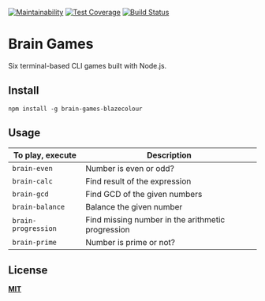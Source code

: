[![Maintainability](https://api.codeclimate.com/v1/badges/20d5ef7446a2de147cef/maintainability)](https://codeclimate.com/github/bayborodin/project-lvl1-s168/maintainability)
[![Test Coverage](https://api.codeclimate.com/v1/badges/20d5ef7446a2de147cef/test_coverage)](https://codeclimate.com/github/bayborodin/project-lvl1-s168/test_coverage)
[![Build Status](https://travis-ci.org/bayborodin/project-lvl1-s168.svg?branch=master)](https://travis-ci.org/bayborodin/project-lvl1-s168)
# Brain Games
Six terminal-based CLI games built with Node.js.

## Install
```npm install -g brain-games-blazecolour```

## Usage

| To play, execute    | Description |
| -----------------   | ----------- |
| ```brain-even```    | Number is even or odd? |
| ```brain-calc```    | Find result of the expression |
| ```brain-gcd```     | Find GCD of the given numbers |
| ```brain-balance``` | Balance the given number |
| ```brain-progression```| Find missing number in the arithmetic progression |
| ```brain-prime```   | Number is prime or not? |

## License
**[MIT](./LICENSE.md)**
